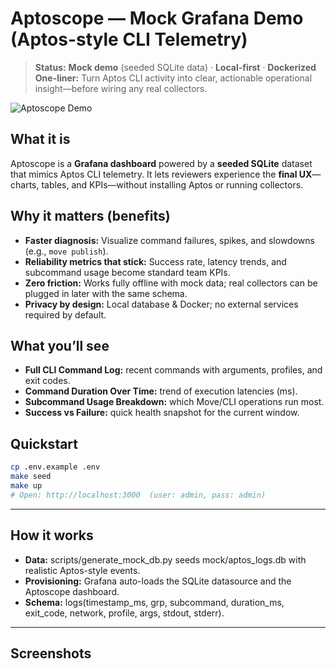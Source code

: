 # Aptoscope — Mock Grafana Demo (Aptos-style CLI Telemetry)

> **Status:** **Mock demo** (seeded SQLite data) · **Local-first** · **Dockerized**  
> **One-liner:** Turn Aptos CLI activity into clear, actionable operational insight—before wiring any real collectors.

![Aptoscope Demo](./screenshot.png)

## What it is
Aptoscope is a **Grafana dashboard** powered by a **seeded SQLite** dataset that mimics Aptos CLI telemetry. It lets reviewers experience the **final UX**—charts, tables, and KPIs—without installing Aptos or running collectors.

## Why it matters (benefits)
- **Faster diagnosis:** Visualize command failures, spikes, and slowdowns (e.g., `move publish`).
- **Reliability metrics that stick:** Success rate, latency trends, and subcommand usage become standard team KPIs.
- **Zero friction:** Works fully offline with mock data; real collectors can be plugged in later with the same schema.
- **Privacy by design:** Local database & Docker; no external services required by default.

## What you’ll see
- **Full CLI Command Log:** recent commands with arguments, profiles, and exit codes.
- **Command Duration Over Time:** trend of execution latencies (ms).
- **Subcommand Usage Breakdown:** which Move/CLI operations run most.
- **Success vs Failure:** quick health snapshot for the current window.

## Quickstart
```bash
cp .env.example .env
make seed
make up
# Open: http://localhost:3000  (user: admin, pass: admin)
```

---

## How it works
- **Data:** scripts/generate_mock_db.py seeds mock/aptos_logs.db with realistic Aptos-style events.
- **Provisioning:** Grafana auto-loads the SQLite datasource and the Aptoscope dashboard.
- **Schema:** logs(timestamp_ms, grp, subcommand, duration_ms, exit_code, network, profile, args, stdout, stderr).

---

## Screenshots
